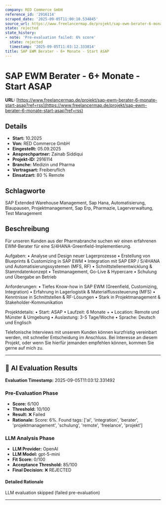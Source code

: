 ```yaml
---
company: RED Commerce GmbH
reference_id: '2916114'
scraped_date: '2025-09-05T11:00:10.534845'
source_url: https://www.freelancermap.de/projekt/sap-ewm-berater-6-monate-start-asap?ref=rss
state: rejected
state_history:
- note: 'Pre-evaluation failed: 6% score'
  state: rejected
  timestamp: '2025-09-05T11:03:12.333814'
title: SAP EWM Berater - 6+ Monate - Start ASAP
---
```



# SAP EWM Berater - 6+ Monate - Start ASAP
**URL:** [https://www.freelancermap.de/projekt/sap-ewm-berater-6-monate-start-asap?ref=rss](https://www.freelancermap.de/projekt/sap-ewm-berater-6-monate-start-asap?ref=rss)
## Details
- **Start:** 10.2025
- **Von:** RED Commerce GmbH
- **Eingestellt:** 05.09.2025
- **Ansprechpartner:** Zainab Siddiqui
- **Projekt-ID:** 2916114
- **Branche:** Medizin und Pharma
- **Vertragsart:** Freiberuflich
- **Einsatzart:** 80
                                                % Remote

## Schlagworte
SAP Extended Warehouse Management, Sap Hana, Automatisierung, Blaupausen, Projektmanagement, Sap Erp, Pharmazie, Lagerverwaltung, Test Management

## Beschreibung
Für unseren Kunden aus der Pharmabranche suchen wir einen erfahrenen EWM-Berater für eine S/4HANA-Greenfield-Implementierung.

Aufgaben:
• Analyse und Design neuer Lagerprozesse
• Erstellung von Blueprints & Customizing in SAP EWM
• Integration mit SAP ERP / S/4HANA und Automatisierungssystemen (MFS, RF)
• Schnittstellenentwicklung & Stammdatenkonzept
• Testmanagement, Go-Live & Hypercare
• Schulung und Übergabe an Betrieb

Anforderungen:
• Tiefes Know-how in SAP EWM (Greenfield, Customizing, Integration)
• Erfahrung in Lagerlogistik & Materialflusssteuerung (MFS)
• Kenntnisse in Schnittstellen & RF-Lösungen
• Stark in Projektmanagement & Stakeholder-Kommunikation

Projektdetails:
• Start: ASAP
• Laufzeit: 6 Monate +
• Location: Remote und Münster & Umgebung
• Auslastung: 3-5 Tage/Woche
• Sprache: Deutsch und Englisch

Telefonische Interviews mit unserem Kunden können kurzfristig vereinbart werden, mit schneller Entscheidung im Anschluss.
Bei Interesse an diesem Projekt, oder wenn Sie hierfür jemanden empfehlen können, kommen Sie gerne auf mich zu.

---

## 🤖 AI Evaluation Results

**Evaluation Timestamp:** 2025-09-05T11:03:12.331492

### Pre-Evaluation Phase
- **Score:** 6/100
- **Threshold:** 10/100
- **Result:** ❌ Failed
- **Rationale:** Score: 6%. Found tags: ['ai', 'integration', 'berater', 'projektmanagement', 'schulung', 'remote', 'freelance', 'projekt']

### LLM Analysis Phase
- **LLM Provider:** OpenAI
- **LLM Model:** gpt-5-mini
- **Fit Score:** 0/100
- **Acceptance Threshold:** 85/100
- **Final Decision:** ❌ REJECTED

#### Detailed Rationale
LLM evaluation skipped (failed pre-evaluation)

---
